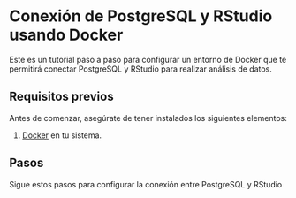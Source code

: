 # Conexión de PostgreSQL y RStudio usando Docker

Este es un tutorial paso a paso para configurar un entorno de Docker que te permitirá conectar PostgreSQL y RStudio para realizar análisis de datos.

## Requisitos previos

Antes de comenzar, asegúrate de tener instalados los siguientes elementos:

1. [Docker](https://www.docker.com/get-started) en tu sistema.

## Pasos

Sigue estos pasos para configurar la conexión entre PostgreSQL y RStudio